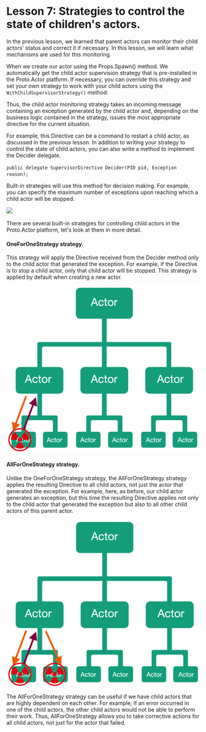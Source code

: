 # Lesson 7: Strategies to control the state of children's actors.

In the previous lesson, we learned that parent actors can monitor their child actors' status and correct it if necessary. In this lesson, we will learn what mechanisms are used for this monitoring. 

When we create our actor using the Props.Spawn() method. We automatically get the child actor supervision strategy that is pre-installed in the Proto.Actor platform. If necessary, you can override this strategy and set your own strategy to work with your child actors using the `WithChildSupervisorStrategy()` method.

Thus, the child actor monitoring strategy takes an incoming message containing an exception generated by the child actor and, depending on the business logic contained in the strategy, issues the most appropriate directive for the current situation.

For example, this Directive can be a command to restart a child actor, as discussed in the previous lesson. In addition to writing your strategy to control the state of child actors, you can also write a method to implement the Decider delegate.

`public delegate SupervisorDirective Decider(PID pid, Exception reason);`

Built-in strategies will use this method for decision making. For example, you can specify the maximum number of exceptions upon reaching which a child actor will be stopped.

![](../../images/4_7_1.png)

There are several built-in strategies for controlling child actors in the Proto.Actor platform, let's look at them in more detail.

#### OneForOneStrategy strategy.

This strategy will apply the Directive received from the Decider method only to the child actor that generated the exception. For example, if the Directive is to stop a child actor, only that child actor will be stopped. This strategy is applied by default when creating a new actor.

<img src="images/4_7_2.png" style="zoom:50%;" />

#### AllForOneStrategy strategy.

Unlike the OneForOneStrategy strategy, the AllForOneStrategy strategy applies the resulting Directive to all child actors, not just the actor that generated the exception. For example, here, as before, our child actor generates an exception, but this time the resulting Directive applies not only to the child actor that generated the exception but also to all other child actors of this parent actor.

<img src="images/4_7_3.png" style="zoom:50%;" />

The AllForOneStrategy strategy can be useful if we have child actors that are highly dependent on each other. For example, if an error occurred in one of the child actors, the other child actors would not be able to perform their work. Thus, AllForOneStrategy allows you to take corrective actions for all child actors, not just for the actor that failed.